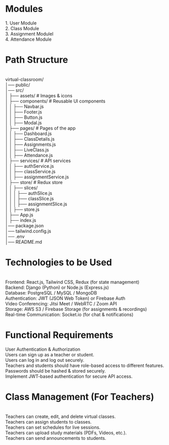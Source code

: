 <h1>Modules</h1> 
  1. User Module <br>
  2. Class Module<br>
  3. Assignment Modulel<br>
  4. Attendance Module<br>

     
<h1>Path Structure</h1><br>
     virtual-classroom/<br>
│── public/<br>
│── src/<br>
│   ├── assets/                # Images & icons<br>
│   ├── components/            # Reusable UI components<br>
│   │   ├── Navbar.js<br>
│   │   ├── Footer.js<br>
│   │   ├── Button.js<br>
│   │   ├── Modal.js<br>
│   ├── pages/                 # Pages of the app<br>
│   │   ├── Dashboard.js<br>
│   │   ├── ClassDetails.js<br>
│   │   ├── Assignments.js<br>
│   │   ├── LiveClass.js<br>
│   │   ├── Attendance.js<br>
│   ├── services/              # API services<br>
│   │   ├── authService.js<br>
│   │   ├── classService.js<br>
│   │   ├── assignmentService.js<br>
│   ├── store/                 # Redux store<br>
│   │   ├── slices/<br>
│   │   │   ├── authSlice.js<br>
│   │   │   ├── classSlice.js<br>
│   │   │   ├── assignmentSlice.js<br>
│   │   ├── store.js<br>
│   ├── App.js<br>
│   ├── index.js<br>
│── package.json<br>
│── tailwind.config.js<br>
│── .env<br>
│── README.md<br>

<h1>Technologies to be Used</h1><br>
Frontend: React.js, Tailwind CSS, Redux (for state management)<br>
Backend: Django (Python) or Node.js (Express.js)<br>
Database: PostgreSQL / MySQL / MongoDB<br>
Authentication: JWT (JSON Web Token) or Firebase Auth<br>
Video Conferencing: Jitsi Meet / WebRTC / Zoom API<br>
Storage: AWS S3 / Firebase Storage (for assignments & recordings)<br>
Real-time Communication: Socket.io (for chat & notifications)<br>

<h1>Functional Requirements</h1>
User Authentication & Authorization<br>
Users can sign up as a teacher or student.<br>
Users can log in and log out securely.<br>
Teachers and students should have role-based access to different features.<br>
Passwords should be hashed & stored securely.<br>
Implement JWT-based authentication for secure API access.<br>

<h1>Class Management (For Teachers)</h1><br>
Teachers can create, edit, and delete virtual classes.<br>
Teachers can assign students to classes.<br>
Teachers can set schedules for live sessions.<br>
Teachers can upload study materials (PDFs, Videos, etc.).<br>
Teachers can send announcements to students.<br>

